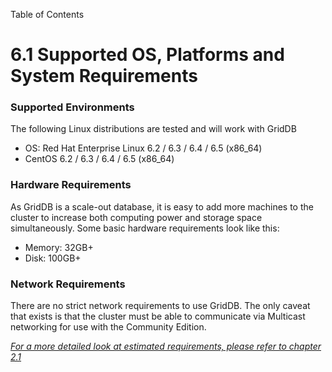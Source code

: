Table of Contents

6.1 Supported OS, Platforms and System Requirements
===================================================

### Supported Environments

The following Linux distributions are tested and will work with GridDB

*   OS: Red Hat Enterprise Linux 6.2 / 6.3 / 6.4 / 6.5 (x86_64)
*   CentOS 6.2 / 6.3 / 6.4 / 6.5 (x86_64)

### Hardware Requirements

As GridDB is a scale-out database, it is easy to add more machines to the cluster to increase both computing power and storage space simultaneously. Some basic hardware requirements look like this:

*   Memory: 32GB+
*   Disk: 100GB+

### Network Requirements

There are no strict network requirements to use GridDB. The only caveat that exists is that the cluster must be able to communicate via Multicast networking for use with the Community Edition.

  
  
_[For a more detailed look at estimated requirements, please refer to chapter 2.1](2-1_system-requirements.php)_
